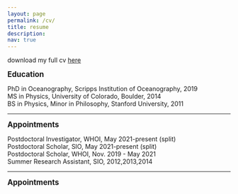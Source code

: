 ```yaml
---
layout: page
permalink: /cv/
title: resume
description:
nav: true
---
```

download my full cv <a href="http://effiefine.com/assets/pdf/ecf_cv.pdf">here</a>

<big><b>Education</b></big>

PhD in Oceanography, Scripps Institution of Oceanography, 2019 <br>
MS in Physics, University of Colorado, Boulder, 2014 <br>
BS in Physics, Minor in Philosophy, Stanford University, 2011 <br>
<hr>
<big><b>Appointments</b></big>

Postdoctoral Investigator, WHOI, May 2021-present (split)<br>
Postdoctoral Scholar, SIO, May 2021-present (split)<br>
Postdoctoral Scholar, WHOI, Nov. 2019 - May 2021<br>
Summer Research Assistant, SIO, 2012,2013,2014<br>

<hr>
<big><b>Appointments</b></big>

